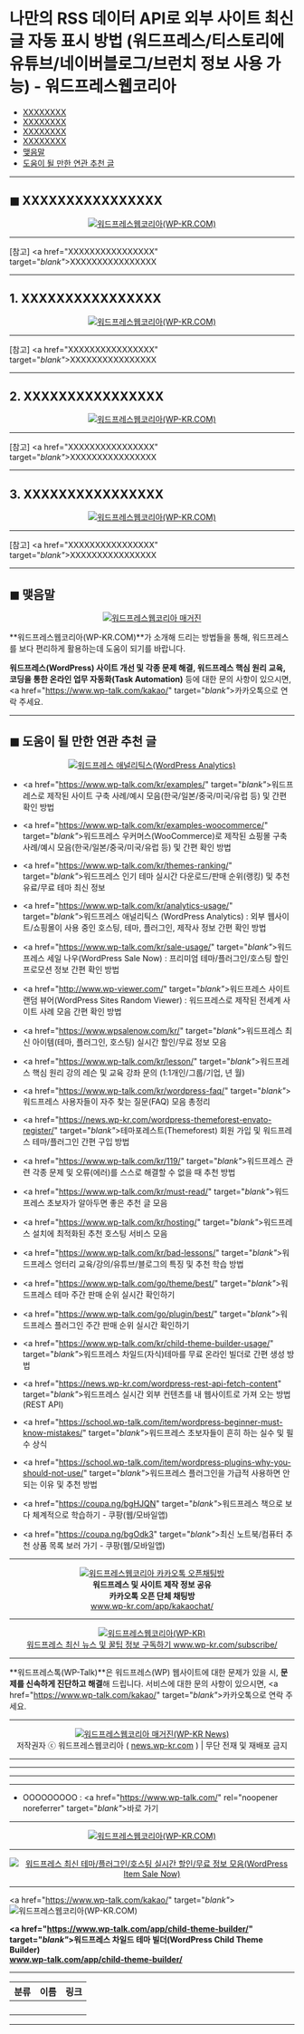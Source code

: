 # 나만의 RSS 데이터 API로 외부 사이트 최신 글 자동 표시 방법 (워드프레스/티스토리에 유튜브/네이버블로그/브런치 정보 사용 가능) - 워드프레스웹코리아

<!-- ---
title: "XXXXXXXXXXXXXXXX - 워드프레스웹코리아"
description: XXXXXXXXXXXXXXXX
cover_img: https://hellotblog.files.wordpress.com/2018/04/trendtalk-wordpress-intro-main-800x450.jpg
feature_img: https://hellotblog.files.wordpress.com/2020/08/wptalk-wordpress-cover-nekoshoku-01-1800x1200-1.png
categories: 꿀팁
tags: 꿀팁
--- -->

- [XXXXXXXX](#index-00)
- [XXXXXXXX](#index-01)
- [XXXXXXXX](#index-02)
- [XXXXXXXX](#index-03)
- [맺음말](#index-epilogue)
- [도움이 될 만한 연관 추천 글](#recommendation)

***

<!-- <a name="index-00"></a> -->

## ◼︎ XXXXXXXXXXXXXXXX

<center><a href="https://www.wp-talk.com/kakao/" target="_blank"_><img src="https://hellotblog.files.wordpress.com/2020/08/wptalk-logo-girl-round-01-120x120-1.png" style="max-width:100%;" alt="워드프레스웹코리아(WP-KR.COM)"></a></center>

***

[참고] <a href="XXXXXXXXXXXXXXXX" target="_blank"_>XXXXXXXXXXXXXXXX</a>

***

<!-- <a name="index-01"></a> -->

## 1. XXXXXXXXXXXXXXXX

<center><a href="https://www.wp-talk.com/kakao/" target="_blank"_><img src="https://hellotblog.files.wordpress.com/2020/08/wptalk-logo-girl-round-01-120x120-1.png" style="max-width:100%;" alt="워드프레스웹코리아(WP-KR.COM)"></a></center>



***

[참고] <a href="XXXXXXXXXXXXXXXX" target="_blank"_>XXXXXXXXXXXXXXXX</a>

***

<!-- <a name="index-02"></a> -->

## 2. XXXXXXXXXXXXXXXX

<center><a href="https://www.wp-talk.com/kakao/" target="_blank"_><img src="https://hellotblog.files.wordpress.com/2020/08/wptalk-logo-girl-round-01-120x120-1.png" style="max-width:100%;" alt="워드프레스웹코리아(WP-KR.COM)"></a></center>



***

[참고] <a href="XXXXXXXXXXXXXXXX" target="_blank"_>XXXXXXXXXXXXXXXX</a>

***

<!-- <a name="index-03"></a> -->

## 3. XXXXXXXXXXXXXXXX

<center><a href="https://www.wp-talk.com/kakao/" target="_blank"_><img src="https://hellotblog.files.wordpress.com/2020/08/wptalk-logo-girl-round-01-120x120-1.png" style="max-width:100%;" alt="워드프레스웹코리아(WP-KR.COM)"></a></center>



***

[참고] <a href="XXXXXXXXXXXXXXXX" target="_blank"_>XXXXXXXXXXXXXXXX</a>

***

<!-- <a name="index-epilogue"></a> -->

## ◼︎ 맺음말

<center><a href="https://www.wp-talk.com/kakao/" rel="noopener noreferrer" target="_blank"_><img src="https://hellotblog.files.wordpress.com/2020/08/wptalk-wordpress-cover-nekoshoku-01-800x500-1.png" style="max-width:100%;" alt="워드프레스웹코리아 매거진"></a></center>

**워드프레스웹코리아(WP-KR.COM)**가 소개해 드리는 방법들을 통해, 워드프레스를 보다 편리하게 활용하는데 도움이 되기를 바랍니다.

**워드프레스(WordPress) 사이트 개선 및 각종 문제 해결, 워드프레스 핵심 원리 교육, 코딩을 통한 온라인 업무 자동화(Task Automation)** 등에 대한 문의 사항이 있으시면, <a href="https://www.wp-talk.com/kakao/" target="_blank"_>카카오톡</a>으로 연락 주세요.

***

<!-- <a name="recommendation"></a> -->

## ◼︎ 도움이 될 만한 연관 추천 글

<center><a href="https://www.wp-talk.com/kr/examples/" target="_blank"_><img src="https://hellotblog.files.wordpress.com/2020/06/wptalk-wordpress-croissant-online-jp-800x490-1.png" style="max-width:100%;" alt="워드프레스 애널리틱스(WordPress Analytics)"></a></center>

- <a href="https://www.wp-talk.com/kr/examples/" target="_blank"_>워드프레스로 제작된 사이트 구축 사례/예시 모음(한국/일본/중국/미국/유럽 등) 및 간편 확인 방법</a>

- <a href="https://www.wp-talk.com/kr/examples-woocommerce/" target="_blank"_>워드프레스 우커머스(WooCommerce)로 제작된 쇼핑몰 구축 사례/예시 모음(한국/일본/중국/미국/유럽 등) 및 간편 확인 방법</a>

- <a href="https://www.wp-talk.com/kr/themes-ranking/" target="_blank"_>워드프레스 인기 테마 실시간 다운로드/판매 순위(랭킹) 및 추천 유료/무료 테마 최신 정보</a>

- <a href="https://www.wp-talk.com/kr/analytics-usage/" target="_blank"_>워드프레스 애널리틱스 (WordPress Analytics) : 외부 웹사이트/쇼핑몰이 사용 중인 호스팅, 테마, 플러그인, 제작사 정보 간편 확인 방법</a>

- <a href="https://www.wp-talk.com/kr/sale-usage/" target="_blank"_>워드프레스 세일 나우(WordPress Sale Now) : 프리미엄 테마/플러그인/호스팅 할인 프로모션 정보 간편 확인 방법</a>

- <a href="http://www.wp-viewer.com/" target="_blank"_>워드프레스 사이트 랜덤 뷰어(WordPress Sites Random Viewer) : 워드프레스로 제작된 전세계 사이트 사례 모음 간편 확인 방법</a>

- <a href="https://www.wpsalenow.com/kr/" target="_blank"_>워드프레스 최신 아이템(테마, 플러그인, 호스팅) 실시간 할인/무료 정보 모음</a>

- <a href="https://www.wp-talk.com/kr/lesson/" target="_blank"_>워드프레스 핵심 원리 강의 레슨 및 교육 강좌 문의 (1:1개인/그룹/기업, <span class="post-year"></span>년 <span class="post-month"></span>월)</a>

- <a href="https://www.wp-talk.com/kr/wordpress-faq/" target="_blank"_>워드프레스 사용자들이 자주 찾는 질문(FAQ) 모음 총정리</a>

- <a href="https://news.wp-kr.com/wordpress-themeforest-envato-register/" target="_blank"_>테마포레스트(Themeforest) 회원 가입 및 워드프레스 테마/플러그인 간편 구입 방법</a>

- <a href="https://www.wp-talk.com/kr/119/" target="_blank"_>워드프레스 관련 각종 문제 및 오류(에러)를 스스로 해결할 수 없을 때 추천 방법</a>

- <a href="https://www.wp-talk.com/kr/must-read/" target="_blank"_>워드프레스 초보자가 알아두면 좋은 추천 글 모음</a>

- <a href="https://www.wp-talk.com/kr/hosting/" target="_blank"_>워드프레스 설치에 최적화된 추천 호스팅 서비스 모음</a>

- <a href="https://www.wp-talk.com/kr/bad-lessons/" target="_blank"_>워드프레스 엉터리 교육/강의/유튜브/블로그의 특징 및 추천 학습 방법</a>

- <a href="https://www.wp-talk.com/go/theme/best/" target="_blank"_>워드프레스 테마 주간 판매 순위 실시간 확인하기</a>

- <a href="https://www.wp-talk.com/go/plugin/best/" target="_blank"_>워드프레스 플러그인 주간 판매 순위 실시간 확인하기</a>

- <a href="https://www.wp-talk.com/kr/child-theme-builder-usage/" target="_blank"_>워드프레스 차일드(자식)테마를 무료 온라인 빌더로 간편 생성 방법</a>

- <a href="https://news.wp-kr.com/wordpress-rest-api-fetch-content" target="_blank"_>워드프레스 실시간 외부 컨텐츠를 내 웹사이트로 가져 오는 방법 (REST API)</a>

- <a href="https://school.wp-talk.com/item/wordpress-beginner-must-know-mistakes/" target="_blank"_>워드프레스 초보자들이 흔히 하는 실수 및 필수 상식</a>

- <a href="https://school.wp-talk.com/item/wordpress-plugins-why-you-should-not-use/" target="_blank"_>워드프레스 플러그인을 가급적 사용하면 안 되는 이유 및 추천 방법</a>

- <a href="https://coupa.ng/bgHJQN" target="_blank"_>워드프레스 책으로 보다 체계적으로 학습하기 - 쿠팡(웹/모바일앱)</a>

- <a href="https://coupa.ng/bgOdk3" target="_blank"_>최신 노트북/컴퓨터 추천 상품 목록 보러 가기 - 쿠팡(웹/모바일앱)</a>

***
<div id="wpsalenow-themes-sale"></div>
<div id="wpsalenow-themes-free"></div>
<div id="wpsalenow-plugins-sale"></div>
<script src="./../js/wpsalenow.js"></script>

<center><a href="https://www.wp-kr.com/app/kakaochat/" target="_blank_"><img src="https://hellotblog.files.wordpress.com/2020/09/kakao-openchat-logo-round-01-80x80-1.png" style="max-width:100%;" alt="워드프레스웹코리아 카카오톡 오픈채팅방"></a></center>

<center><b>워드프레스 및 사이트 제작 정보 공유</b></center>
<center><b>카카오톡 오픈 단체 채팅방</b></center>
<center><a href="https://www.wp-kr.com/app/kakaochat/" target="_blank_">www.wp-kr.com/app/kakaochat/</a></center>

***
<center><a href="https://www.wp-talk.com/kakao/" target="_blank"_><img src="https://hellotblog.files.wordpress.com/2020/07/wptalk-wordpress-logo-korea-00-80x80-1.png" style="max-width:100%;" alt="워드프레스웹코리아(WP-KR)"></a></center>

<center><a href="https://www.wp-kr.com/subscribe/" target="_blank"_>워드프레스 최신 뉴스 및 꿀팁 정보 구독하기
www.wp-kr.com/subscribe/</a></center>

***
**워드프레스톡(WP-Talk)**은 워드프레스(WP) 웹사이트에 대한 문제가 있을 시, **문제를 신속하게 진단하고 해결**해 드립니다. 서비스에 대한 문의 사항이 있으시면, <a href="https://www.wp-talk.com/kakao/" target="_blank"_>카카오톡</a>으로 연락 주세요.

***
<center><a href="https://www.wp-talk.com/kakao/" target="_blank"_><img src="https://hellotblog.files.wordpress.com/2020/08/wptalk-wordpress-logo-wpkr-news-footer-80x80-1.png" style="max-width:100%;" alt="워드프레스웹코리아 매거진(WP-KR News)"></a></center>

<center>저작권자 ⓒ 워드프레스웹코리아 ( <a href="https://www.wp-talk.com/kakao/" target="_blank"_>news.wp-kr.com</a> ) | 무단 전재 및 재배포 금지</center>

***
***
***
***
- OOOOOOOOO : <a href="https://www.wp-talk.com/" rel="noopener noreferrer" target="_blank"_>바로 가기</a>

***
<center><a href="https://www.wp-talk.com/kakao/" target="_blank"_><img src="https://hellotblog.files.wordpress.com/2020/08/wptalk-logo-girl-round-01-120x120-1.png" style="max-width:100%;" alt="워드프레스웹코리아(WP-KR.COM)"></a></center>

***
<center><a href="https://www.wp-talk.com/kr/sale/" target="_blank"_><img src="https://hellotblog.files.wordpress.com/2019/10/wptalk-wordpress-sale-now-image-01-800x560.png" style="max-width:100%;" alt="워드프레스 최신 테마/플러그인/호스팅 실시간 할인/무료 정보 모음(WordPress Item Sale Now)"></a></center>

***
<div class="focus-zone-center">

<a href="https://www.wp-talk.com/kakao/" target="_blank"_><img src="https://hellotblog.files.wordpress.com/2020/08/wptalk-logo-girl-round-01-120x120-1.png" style="max-width:100%;" alt="워드프레스웹코리아(WP-KR.COM)"></a>

**<a href="https://www.wp-talk.com/app/child-theme-builder/" target="_blank"_>워드프레스 차일드 테마 빌더(WordPress Child Theme Builder)<br>www.wp-talk.com/app/child-theme-builder/</a>**

</div>

***
|분류|이름|링크|
|:-:|:-:|:-:|
||||
||||
||||
||||

***
